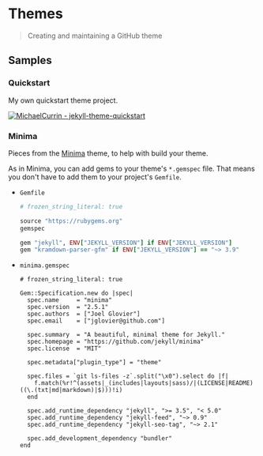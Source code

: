 # Themes
> Creating and maintaining a GitHub theme


## Samples

### Quickstart

My own quickstart theme project.

[![MichaelCurrin - jekyll-theme-quickstart](https://img.shields.io/static/v1?label=MichaelCurrin&message=jekyll-theme-quickstart&color=blue&logo=github)](https://github.com/MichaelCurrin/jekyll-theme-quickstart)

### Minima

Pieces from the [Minima](https://github.com/jekyll/minima) theme, to help with build your theme.

As in Minima, you can add gems to your theme's `*.gemspec` file. That means you don't have to add them to your project's `Gemfile`.

- `Gemfile`
    ```ruby
    # frozen_string_literal: true

    source "https://rubygems.org"
    gemspec

    gem "jekyll", ENV["JEKYLL_VERSION"] if ENV["JEKYLL_VERSION"]
    gem "kramdown-parser-gfm" if ENV["JEKYLL_VERSION"] == "~> 3.9"
    ```
- `minima.gemspec`
    ```
    # frozen_string_literal: true

    Gem::Specification.new do |spec|
      spec.name     = "minima"
      spec.version  = "2.5.1"
      spec.authors  = ["Joel Glovier"]
      spec.email    = ["jglovier@github.com"]

      spec.summary  = "A beautiful, minimal theme for Jekyll."
      spec.homepage = "https://github.com/jekyll/minima"
      spec.license  = "MIT"

      spec.metadata["plugin_type"] = "theme"

      spec.files = `git ls-files -z`.split("\x0").select do |f|
        f.match(%r!^(assets|_(includes|layouts|sass)/|(LICENSE|README)((\.(txt|md|markdown)|$)))!i)
      end

      spec.add_runtime_dependency "jekyll", ">= 3.5", "< 5.0"
      spec.add_runtime_dependency "jekyll-feed", "~> 0.9"
      spec.add_runtime_dependency "jekyll-seo-tag", "~> 2.1"

      spec.add_development_dependency "bundler"
    end
    ```
